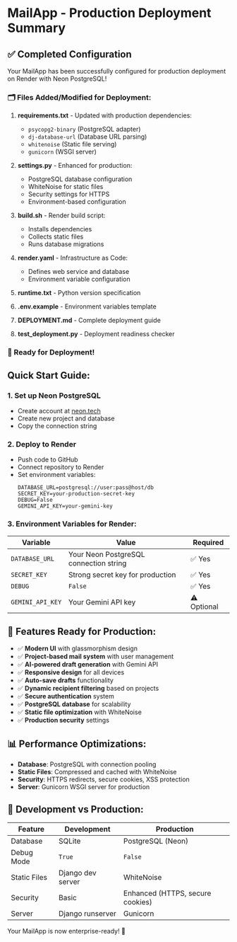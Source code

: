 # MailApp - Production Deployment Summary

## ✅ Completed Configuration

Your MailApp has been successfully configured for production deployment on Render with Neon PostgreSQL!

### 🗂️ Files Added/Modified for Deployment:

1. **requirements.txt** - Updated with production dependencies:
   - `psycopg2-binary` (PostgreSQL adapter)
   - `dj-database-url` (Database URL parsing)
   - `whitenoise` (Static file serving)
   - `gunicorn` (WSGI server)

2. **settings.py** - Enhanced for production:
   - PostgreSQL database configuration
   - WhiteNoise for static files
   - Security settings for HTTPS
   - Environment-based configuration

3. **build.sh** - Render build script:
   - Installs dependencies
   - Collects static files
   - Runs database migrations

4. **render.yaml** - Infrastructure as Code:
   - Defines web service and database
   - Environment variable configuration

5. **runtime.txt** - Python version specification
6. **.env.example** - Environment variables template
7. **DEPLOYMENT.md** - Complete deployment guide
8. **test_deployment.py** - Deployment readiness checker

### 🚀 Ready for Deployment!

## Quick Start Guide:

### 1. Set up Neon PostgreSQL
- Create account at [neon.tech](https://neon.tech)
- Create new project and database
- Copy the connection string

### 2. Deploy to Render
- Push code to GitHub
- Connect repository to Render
- Set environment variables:
  ```
  DATABASE_URL=postgresql://user:pass@host/db
  SECRET_KEY=your-production-secret-key
  DEBUG=False
  GEMINI_API_KEY=your-gemini-key
  ```

### 3. Environment Variables for Render:
| Variable | Value | Required |
|----------|-------|----------|
| `DATABASE_URL` | Your Neon PostgreSQL connection string | ✅ Yes |
| `SECRET_KEY` | Strong secret key for production | ✅ Yes |
| `DEBUG` | `False` | ✅ Yes |
| `GEMINI_API_KEY` | Your Gemini API key | ⚠️ Optional |

## 🎯 Features Ready for Production:

- ✅ **Modern UI** with glassmorphism design
- ✅ **Project-based mail system** with user management
- ✅ **AI-powered draft generation** with Gemini API
- ✅ **Responsive design** for all devices
- ✅ **Auto-save drafts** functionality
- ✅ **Dynamic recipient filtering** based on projects
- ✅ **Secure authentication** system
- ✅ **PostgreSQL database** for scalability
- ✅ **Static file optimization** with WhiteNoise
- ✅ **Production security** settings

## 📊 Performance Optimizations:

- **Database**: PostgreSQL with connection pooling
- **Static Files**: Compressed and cached with WhiteNoise
- **Security**: HTTPS redirects, secure cookies, XSS protection
- **Server**: Gunicorn WSGI server for production

## 🔧 Development vs Production:

| Feature | Development | Production |
|---------|-------------|------------|
| Database | SQLite | PostgreSQL (Neon) |
| Debug Mode | `True` | `False` |
| Static Files | Django dev server | WhiteNoise |
| Security | Basic | Enhanced (HTTPS, secure cookies) |
| Server | Django runserver | Gunicorn |

Your MailApp is now enterprise-ready! 🚀
